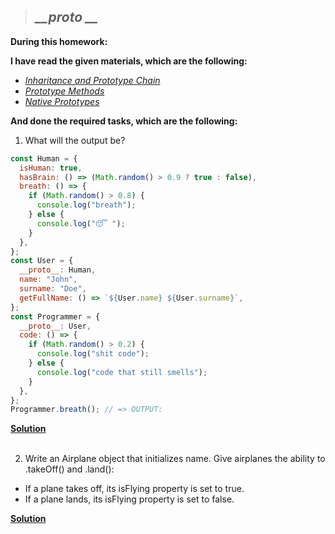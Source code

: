 > ## ***__proto __***

**During this homework:**

**I have read the given materials, which are the following:**

- [*Inharitance and Prototype Chain*](https://developer.mozilla.org/en-US/docs/Web/JavaScript/Inheritance_and_the_prototype_chain)
- [*Prototype Methods*](https://javascript.info/prototype-methods)
- [*Native Prototypes*](https://javascript.info/native-prototypes)

**And done the required tasks, which are the following:**

1. What will the output be?

```javascript
const Human = {
  isHuman: true,
  hasBrain: () => (Math.random() > 0.9 ? true : false),
  breath: () => {
    if (Math.random() > 0.8) {
      console.log("breath");
    } else {
      console.log("😴 ");
    }
  },
};
const User = {
  __proto__: Human,
  name: "John",
  surname: "Doe",
  getFullName: () => `${User.name} ${User.surname}`,
};
const Programmer = {
  __proto__: User,
  code: () => {
    if (Math.random() > 0.2) {
      console.log("shit code");
    } else {
      console.log("code that still smells");
    }
  },
};
Programmer.breath(); // => OUTPUT:
```
[**Solution**](./whatWillOutputBe.js)<br><br>

2. Write an Airplane object that initializes name.
Give airplanes the ability to .takeOff() and .land():
- If a plane takes off, its isFlying property is set to true.
- If a plane lands, its isFlying property is set to false.<br>

[**Solution**](./airplane.js)